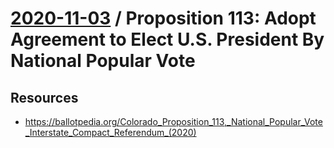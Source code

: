 # [2020-11-03](README.md) / Proposition 113: Adopt Agreement to Elect U.S. President By National Popular Vote

## Resources

- https://ballotpedia.org/Colorado_Proposition_113,_National_Popular_Vote_Interstate_Compact_Referendum_(2020)
